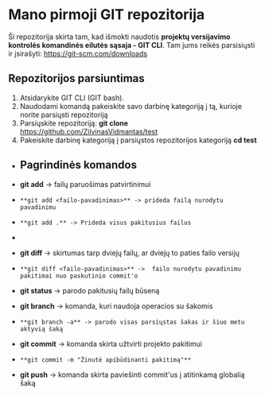# Mano pirmoji GIT repozitorija

Ši repozitorija skirta tam, kad išmokti naudotis **projektų versijavimo kontrolės komandinės eilutės sąsaja - GIT CLI**. Tam jums reikės parsisiųsti ir įsirašyti:
https://git-scm.com/downloads

## Repozitorijos parsiuntimas

1. Atsidarykite GIT CLI (GIT bash).
2. Naudodami komandą **<cd>** pakeiskite savo darbinę kategoriją į tą, kurioje norite parsiųsti repozitoriją
3. Parsiųskite repozitoriją:
  **git clone** https://github.com/ZilvinasVidmantas/test
4. Pakeiskite darbinę kategoriją į parsiųstos repozitorijos kategoriją
  **cd test**
- ## Pagrindinės komandos
-   **git add** -> failų paruošimas patvirtinimui
-     **git add <failo-pavadinimas>** -> prideda failą nurodytu pavadinimu
-     **git add .** -> Prideda visus pakitusius failus
- 
-   **git diff** -> skirtumas tarp dviejų failų, ar dviejų to paties failo versijų
-     **git diff <failo-pavadinimas>** ->  failo nurodytu pavadinimu pakitimai nuo paskutinio commit'o

-   **git status** -> parodo pakitusių failų būseną

-   **git branch** -> komanda, kuri naudoja operacios su šakomis
-     **git branch -a** -> parodo visas parsiųstas šakas ir šiuo metu aktyvią šaką

-   **git commit** -> komanda skirta užtvirti projekto pakitimui
-     **git commit -m "Žinutė apibūdinanti pakitimą"**

-   **git push** -> komanda skirta paviešinti commit'us į atitinkamą globalią šaką
